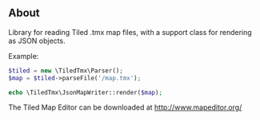 ## About

Library for reading Tiled .tmx map files,
with a support class for rendering as JSON objects.

Example:

```php
$tiled = new \TiledTmx\Parser();
$map = $tiled->parseFile('/map.tmx');

echo \TiledTmx\JsonMapWriter::render($map);
```


The Tiled Map Editor can be downloaded at http://www.mapeditor.org/

